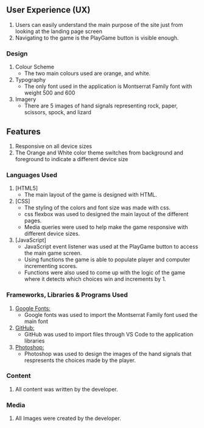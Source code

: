 ## User Experience (UX)

1. Users can easily understand the main purpose of the site just from looking at the landing page screen
2. Navigating to the game is the PlayGame button is visible enough.


### Design
1. Colour Scheme
    - The two main colours used are orange, and white.
2. Typography
    - The only font used in the application is Montserrat Family font with weight 500 and 600
3. Imagery
    - There are 5 images of hand signals representing rock, paper, scissors, spock, and lizard

## Features

1. Responsive on all device sizes
2. The Orange and White color theme switches from background and foreground to indicate a different device size


### Languages Used

1. [HTML5]
    - The main layout of the game is designed with HTML.
2. [CSS]
    - The styling of the colors and font size was made with css.
    - css flexbox was used to designed the main layout of the different pages.
    - Media queries were used to help make the game responsive with different device sizes.
3. [JavaScript]
    - JavaScript event listener was used at the PlayGame button to access the main game screen.
    - Using functions the game is able to populate player and computer incrementing scores.
    - Functions were also used to come up with the logic of the game where it detects which choices win and increments by 1.

### Frameworks, Libraries & Programs Used

1. [Google Fonts:](https://fonts.google.com/)
    - Google fonts was used to import the Montserrat Family font used the main font
4. [GitHub:](https://github.com/)
    - GitHub was used to import files through VS Code to the application libraries
5. [Photoshop:](https://www.adobe.com/ie/products/photoshop.html)
    - Photoshop was used to design the images of the hand signals that respresents the choices made by the player.

### Content

1. All content was written by the developer.

### Media

1. All Images were created by the developer.
